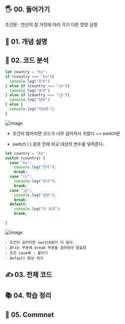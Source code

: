 ## 🖐 00. 들어가기
조건문 : 연산의 참 거짓에 따라 각기 다른 명령 실행
## 📌 01. 개념 설명


## 🍳 02. 코드 분석
```js
let country = "ko";
if (country === "ko"){
  console.log("한국")
} else if (country === "cn"){
  console.log("중국")
} else if (country === "jp"){
  console.log("일본")
} else {
  console.log("미분류");
}
```
![image](https://user-images.githubusercontent.com/86208370/177987585-5af1967c-6feb-423f-9c80-2e9be9192abd.png)
- 조건이 많아지면 코드가 너무 길어져서 귀찮다 => switch문

- switch ( ) 괄호 안에 비교 대상의 변수를 넣어준다.

```js
let country = "ko";
switch (country) {
  case "ko":
    console.log("한국");
    break;
  case "cn":
    console.log("중국");
    break;
  case "jp":
    console.log("일본");
    break;
  default:
    console.log("미 분류")
    break;
    
}

```
![image](https://user-images.githubusercontent.com/86208370/177988347-1526d097-3cb1-4014-856f-9d2d6bb9feba.png)

```
- 조건이 길어지면 switch문이 더 쉽다.
- 끝나는 부분에 break 부분을 걸어줘야 탈출함
- 조건 case에 : 붙이기
- default 항상 적기
```
## ✍ 03. 전체 코드
## 📚 04. 학습 정리

## 🤔 05. Commnet 
